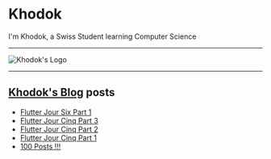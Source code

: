# Khodok

I'm Khodok, a Swiss Student learning Computer Science

---

[khodok's logo]: https://khodok.xyz/src/img/logos/RuthinkkTooBig.png "Khodok's Logo"

![Khodok's Logo]

---

## [Khodok's Blog] posts

<!-- BLOG-POST-LIST:START -->
- [Flutter Jour Six Part 1](https://blog.khodok.xyz/post/flutter-jour-six-part-1/)
- [Flutter Jour Cinq Part 3](https://blog.khodok.xyz/post/flutter-jour-cinq-part-3/)
- [Flutter Jour Cinq Part 2](https://blog.khodok.xyz/post/flutter-jour-cinq-part-2/)
- [Flutter Jour Cinq Part 1](https://blog.khodok.xyz/post/flutter-jour-cinq-part-1/)
- [100 Posts !!!](https://blog.khodok.xyz/post/100-posts/)
<!-- BLOG-POST-LIST:END -->

[khodok's blog]: https://khoding.github.io/Khodirect/khoBlog "Khodok's Blog"
